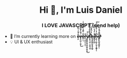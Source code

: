 <h1 align="center">Hi 👋, I'm Luis Daniel</h1>
<h3 align="center">I LOVE JAVASCRIPT (send help)</h3>

- 🌱 I’m currently learning more on **e̶̦̪̋̍̉̄̾͑͂̋v̵̨̧̤̺͕̞̬̣͑́̆̈̓͌̂͜͝ȇ̷̲̠̙͉̈͑͒̑̔̀̆͛̀̄͊̇̾r̷̫͔̤̙̟̹̣͓̹͂͆y̸̪͇̳͓͖̱̝̻̫̪͓̰̦̮̾͗͌͜ț̷̢̨̛̘͖͎̫̩̬͉͚̟̍̀̑̏̀̎̇̌̍͌̃̕͘͝h̶̢̖̥̱̮̯̣̮̖͈͓̲̬͗̓͗̂̒̆̀i̸̛̛͈̻̩͖̲̲̽͑̒́̇͛̇̀̓n̶̦͖͉͔̲̖̙͚͓̞̭̬͐͆͐̒͑͋̆̋͋̈́̚͠ͅͅg̵̢̢̛̺͚͉̳̼͈̠̏̌̂̈́̑̒͆̾͘̕ͅ**
- 💡 UI & UX enthusiast

